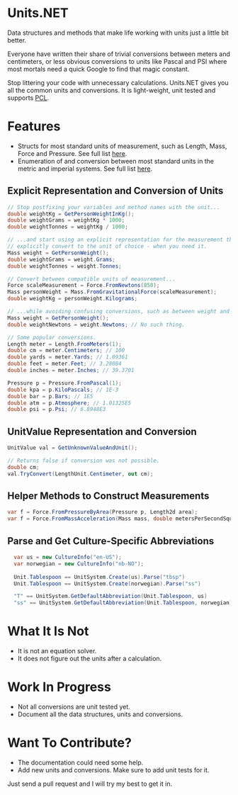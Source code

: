 Units.NET
========

Data structures and methods that make life working with units just a little bit better.

Everyone have written their share of trivial conversions between meters and centimeters, or less obvious conversions to units like Pascal and PSI where most mortals need a quick Google to find that magic constant.

Stop littering your code with unnecessary calculations. Units.NET gives you all the common units and conversions. It is light-weight, unit tested and supports [PCL](http://msdn.microsoft.com/en-us/library/gg597391.aspx "MSDN PCL").


Features
========

* Structs for most standard units of measurement, such as Length, Mass, Force and Pressure. See full list [here](http://TODO "TODO").
* Enumeration of and conversion between most standard units in the metric and imperial systems. See full list [here](http://TODO "TODO").

Explicit Representation and Conversion of Units
-----------------------------------------------
```C#
// Stop postfixing your variables and method names with the unit...
double weightKg = GetPersonWeightInKg();
double weightGrams = weightKg * 1000;
double weightTonnes = weightKg / 1000;

// ...and start using an explicit representation for the measurement then 
// explicitly convert to the unit of choice - when you need it.
Mass weight = GetPersonWeight();
double weightGrams = weight.Grams;
double weightTonnes = weight.Tonnes;

// Convert between compatible units of measurement...
Force scaleMeasurement = Force.FromNewtons(850);
Mass personWeight = Mass.FromGravitationalForce(scaleMeasurement);
double weightKg = personWeight.Kilograms;

// ...while avoiding confusing conversions, such as between weight and mass.
Mass weight = GetPersonWeight();
double weightNewtons = weight.Newtons; // No such thing.

// Some popular conversions.
Length meter = Length.FromMeters(1);
double cm = meter.Centimeters; // 100
double yards = meter.Yards; // 1.09361
double feet = meter.Feet; // 3.28084
double inches = meter.Inches; // 39.3701

Pressure p = Pressure.FromPascal(1);
double kpa = p.KiloPascals; // 1E-3
double bar = p.Bars; // 1E5
double atm = p.Atmosphere; // 1.01325E5
double psi = p.Psi; // 6.8948E3
```

UnitValue Representation and Conversion
--------------------------------------
```C#
UnitValue val = GetUnknownValueAndUnit();

// Returns false if conversion was not possible.
double cm;
val.TryConvert(LengthUnit.Centimeter, out cm);
```

Helper Methods to Construct Measurements
----------------------------------------
```C#
var f = Force.FromPressureByArea(Pressure p, Length2d area);
var f = Force.FromMassAcceleration(Mass mass, double metersPerSecondSquared);
```

Parse and Get Culture-Specific Abbreviations
-------------------------------------------------
```C#
  var us = new CultureInfo("en-US");
  var norwegian = new CultureInfo("nb-NO");
  
  Unit.Tablespoon == UnitSystem.Create(us).Parse("tbsp")
  Unit.Tablespoon == UnitSystem.Create(norwegian).Parse("ss")  

  "T" == UnitSystem.GetDefaultAbbreviation(Unit.Tablespoon, us)
  "ss" == UnitSystem.GetDefaultAbbreviation(Unit.Tablespoon, norwegian)
```

What It Is Not
==============

* It is not an equation solver. 
* It does not figure out the units after a calculation.

Work In Progress
================

* Not all conversions are unit tested yet.
* Document all the data structures, units and conversions.

Want To Contribute?
===================
* The documentation could need some help.
* Add new units and conversions. Make sure to add unit tests for it.

Just send a pull request and I will try my best to get it in.
